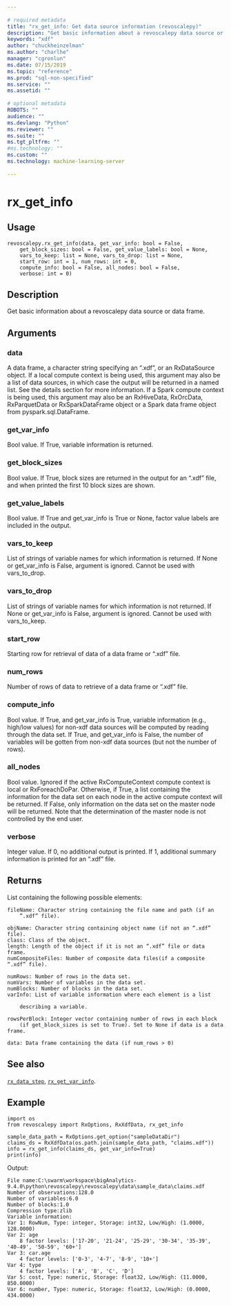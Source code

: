 ```yaml
--- 
 
# required metadata 
title: "rx_get_info: Get data source information (revoscalepy)" 
description: "Get basic information about a revoscalepy data source or data frame." 
keywords: "xdf" 
author: "chuckheinzelman"
ms.author: "charlhe" 
manager: "cgronlun" 
ms.date: 07/15/2019
ms.topic: "reference" 
ms.prod: "sql-non-specified"
ms.service: "" 
ms.assetid: "" 
 
# optional metadata 
ROBOTS: "" 
audience: "" 
ms.devlang: "Python" 
ms.reviewer: "" 
ms.suite: "" 
ms.tgt_pltfrm: "" 
#ms.technology: "" 
ms.custom: "" 
ms.technology: machine-learning-server
 
---
```


# rx_get_info


 


## Usage



```
revoscalepy.rx_get_info(data, get_var_info: bool = False,
    get_block_sizes: bool = False, get_value_labels: bool = None,
    vars_to_keep: list = None, vars_to_drop: list = None,
    start_row: int = 1, num_rows: int = 0,
    compute_info: bool = False, all_nodes: bool = False,
    verbose: int = 0)
```





## Description

Get basic information about a revoscalepy data source or data frame.


## Arguments


### data

A data frame, a character string specifying an “.xdf”, or an
RxDataSource object. If a local compute context is being used, this
argument may also be a list of data sources, in which case the output will
be returned in a named list. See the details section for more information.
If a Spark compute context is being used, this argument may also be an RxHiveData,
RxOrcData, RxParquetData or RxSparkDataFrame object or a Spark data frame object from pyspark.sql.DataFrame.


### get_var_info

Bool value. If True, variable information is
returned.


### get_block_sizes

Bool value. If True, block sizes are returned in
the output for an “.xdf” file, and when printed the first 10 block sizes
are shown.


### get_value_labels

Bool value. If True and get_var_info is True or
None, factor value labels are included in the output.


### vars_to_keep

List of strings of variable names for which
information is returned. If None or get_var_info is False, argument is
ignored. Cannot be used with vars_to_drop.


### vars_to_drop

List of strings of variable names for which
information is not returned. If None or get_var_info is False, argument is
ignored. Cannot be used with vars_to_keep.


### start_row

Starting row for retrieval of data of a data frame or
“.xdf” file.


### num_rows

Number of rows of data to retrieve of a data frame or
“.xdf” file.


### compute_info

Bool value. If True, and get_var_info is True,
variable information (e.g., high/low values) for non-xdf data sources will
be computed by reading through the data set. If True, and get_var_info is
False, the number of variables will be gotten from non-xdf data
sources (but not the number of rows).


### all_nodes

Bool value. Ignored if the active RxComputeContext
compute context is local or RxForeachDoPar. Otherwise, if True, a list
containing the information for the data set on each node in the active
compute context will be returned. If False, only information on the data
set on the master node will be returned. Note that the determination of the
master node is not controlled by the end user.


### verbose

Integer value. If 0, no additional output is printed. If 1,
additional summary information is printed for an “.xdf” file.


## Returns

List containing the following possible elements:

```
fileName: Character string containing the file name and path (if an
    ”.xdf” file).

objName: Character string containing object name (if not an “.xdf” file).
class: Class of the object.
length: Length of the object if it is not an “.xdf” file or data frame.
numCompositeFiles: Number of composite data files(if a composite “.xdf” file).

numRows: Number of rows in the data set.
numVars: Number of variables in the data set.
numBlocks: Number of blocks in the data set.
varInfo: List of variable information where each element is a list

    describing a variable.

rowsPerBlock: Integer vector containing number of rows in each block
    (if get_block_sizes is set to True). Set to None if data is a data frame.

data: Data frame containing the data (if num_rows > 0)
```

## See also

[`rx_data_step`](rx-data-step.md),
[`rx_get_var_info`](rx-get-var-info.md).


## Example



```
import os
from revoscalepy import RxOptions, RxXdfData, rx_get_info

sample_data_path = RxOptions.get_option("sampleDataDir")
claims_ds = RxXdfData(os.path.join(sample_data_path, "claims.xdf"))
info = rx_get_info(claims_ds, get_var_info=True)
print(info)
```


Output:



```
File name:C:\swarm\workspace\bigAnalytics-9.4.0\python\revoscalepy\revoscalepy\data\sample_data\claims.xdf
Number of observations:128.0
Number of variables:6.0
Number of blocks:1.0
Compression type:zlib
Variable information: 
Var 1: RowNum, Type: integer, Storage: int32, Low/High: (1.0000, 128.0000)
Var 2: age
	8 factor levels: ['17-20', '21-24', '25-29', '30-34', '35-39', '40-49', '50-59', '60+']
Var 3: car.age
	4 factor levels: ['0-3', '4-7', '8-9', '10+']
Var 4: type
	4 factor levels: ['A', 'B', 'C', 'D']
Var 5: cost, Type: numeric, Storage: float32, Low/High: (11.0000, 850.0000)
Var 6: number, Type: numeric, Storage: float32, Low/High: (0.0000, 434.0000)
```

